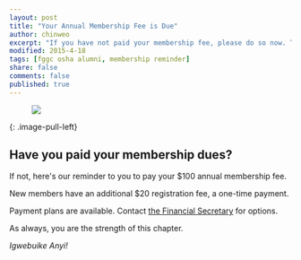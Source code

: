 ```yaml
---
layout: post
title: "Your Annual Membership Fee is Due"
author: chinweo
excerpt: "If you have not paid your membership fee, please do so now. The April 15th deadline has passed."
modified: 2015-4-18
tags: [fggc osha alumni, membership reminder]
share: false
comments: false
published: true
---
```

<figure>
	<a href="{{ site.url }}/images/MembershipFee3.png"><img src="{{ site.url }}/images/MembershipFee3.png"></a>
</figure>
{: .image-pull-left}

## Have you paid your membership dues? 

If not, here's our reminder to you to pay your $100 annual membership fee. 

New members have an additional $20 registration fee, a one-time payment.

Payment plans are available. Contact [the Financial Secretary](mailto:chinwe.onyekwelu@fggconitsha.com) for options.

As always, you are the strength of this chapter.


*Igwebuike Anyi!*
